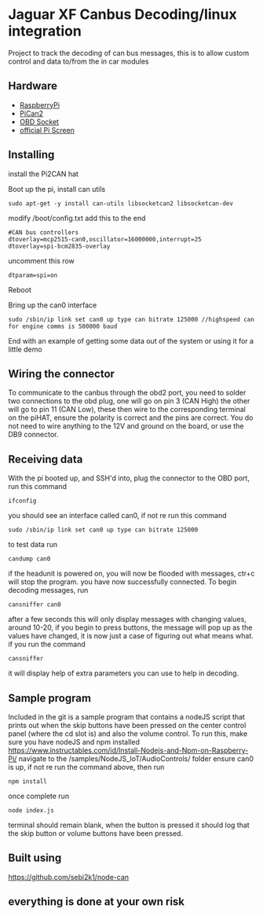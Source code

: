 # Jaguar XF Canbus Decoding/linux integration

Project to track the decoding of can bus messages, this is to allow custom control and data to/from the in car modules

## Hardware

* [RaspberryPi](https://www.amazon.co.uk/gp/product/B07BDR5PDW/ref=as_li_tl?ie=UTF8&camp=1634&creative=6738&creativeASIN=B07BDR5PDW&linkCode=as2&tag=rhysmorgan134-21&linkId=d3404d6b50251166481d1b5ee8acb8a8)
* [PiCan2](https://www.amazon.co.uk/gp/product/B07GJKPQX4/ref=as_li_tl?ie=UTF8&tag=rhysmorgan134-21&camp=1634&creative=6738&linkCode=as2&creativeASIN=B07GJKPQX4&linkId=72ab539f4dad52e6d56cec02f436fdb4)
* [OBD Socket](https://www.amazon.co.uk/gp/product/B01F6YGBX4/ref=as_li_tl?ie=UTF8&tag=rhysmorgan134-21&camp=1634&creative=6738&linkCode=as2&creativeASIN=B01F6YGBX4&linkId=c17d8a2ecc203f06040a1289ccf2ce94)
* [official Pi Screen](https://www.amazon.co.uk/gp/product/B014WKCFR4/ref=as_li_tl?ie=UTF8&tag=rhysmorgan134-21&camp=1634&creative=6738&linkCode=as2&creativeASIN=B014WKCFR4&linkId=eea68be93280562ce100b096f32b65a2)


## Installing

install the Pi2CAN hat


Boot up the pi, install can utils

```
sudo apt-get -y install can-utils libsocketcan2 libsocketcan-dev
```

modify /boot/config.txt add this to the end

```
#CAN bus controllers
dtoverlay=mcp2515-can0,oscillator=16000000,interrupt=25
dtoverlay=spi-bcm2835-overlay
```

uncomment this row

```
dtparam=spi=on
```

Reboot

Bring up the can0 interface

```
sudo /sbin/ip link set can0 up type can bitrate 125000 //highspeed can for engine comms is 500000 baud
```

End with an example of getting some data out of the system or using it for a little demo

## Wiring the connector

To communicate to the canbus through the obd2 port, you need to solder two connections to the obd plug, one will go on pin 3 (CAN High) the other will go to pin 11 (CAN Low), these then wire to the corresponding terminal on the piHAT, ensure the polarity is correct and the pins are correct. You do not need to wire anything to the 12V and  ground on the board, or use the DB9 connector.

## Receiving data

With the pi booted up, and SSH'd into, plug the connector to the OBD port, run this command 

```
ifconfig
```

you should see an interface called can0, if not re run this command 

```
sudo /sbin/ip link set can0 up type can bitrate 125000
```

to test data run 

```
candump can0
```

if the headunit is powered on, you will now be flooded with messages, ctr+c will stop the program. you have now successfully connected. To begin decoding messages, run

```
cansniffer can0
```

after a few seconds this will only display messages with changing values, around 10-20, if you begin to press buttons, the message will pop up as the values have changed, it is now just a case of figuring out what means what. if you run the command 

```
cansniffer
```

it will display help of extra parameters you can use to help in decoding.

## Sample program

Included in the git is a sample program that contains a nodeJS script that prints out when the skip buttons have been pressed on the center control panel (where the cd slot is) and also the volume control. To run this, make sure you have nodeJS and npm installed https://www.instructables.com/id/Install-Nodejs-and-Npm-on-Raspberry-Pi/ navigate to the /samples/NodeJS_IoT/AudioControls/ folder ensure can0 is up, if not re run the command above, then run 
```
npm install
```

once complete run

```
node index.js
```

terminal should remain blank, when the button is pressed it should log that the skip button or volume buttons have been pressed.


## Built using

https://github.com/sebi2k1/node-can

## everything is done at your own risk
